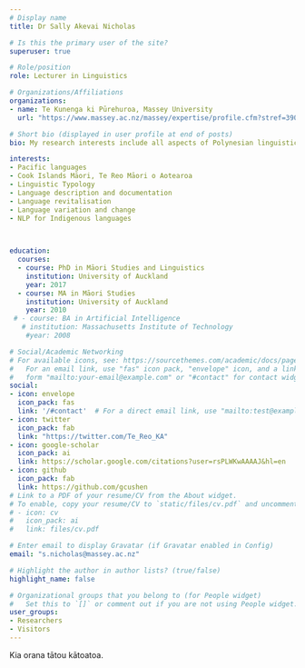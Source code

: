 ```yaml
---
# Display name
title: Dr Sally Akevai Nicholas

# Is this the primary user of the site?
superuser: true

# Role/position
role: Lecturer in Linguistics

# Organizations/Affiliations
organizations:
- name: Te Kunenga ki Pūrehuroa, Massey University 
  url: "https://www.massey.ac.nz/massey/expertise/profile.cfm?stref=390550"

# Short bio (displayed in user profile at end of posts)
bio: My research interests include all aspects of Polynesian linguistics 

interests:
- Pacific languages
- Cook Islands Māori, Te Reo Māori o Aotearoa
- Linguistic Typology
- Language description and documentation
- Language revitalisation 
- Language variation and change
- NLP for Indigenous languages
 


education:
  courses:
  - course: PhD in Māori Studies and Linguistics
    institution: University of Auckland
    year: 2017
  - course: MA in Māori Studies
    institution: University of Auckland
    year: 2010
 # - course: BA in Artificial Intelligence
   # institution: Massachusetts Institute of Technology
    #year: 2008

# Social/Academic Networking
# For available icons, see: https://sourcethemes.com/academic/docs/page-builder/#icons
#   For an email link, use "fas" icon pack, "envelope" icon, and a link in the
#   form "mailto:your-email@example.com" or "#contact" for contact widget.
social:
- icon: envelope
  icon_pack: fas
  link: '/#contact'  # For a direct email link, use "mailto:test@example.org".
- icon: twitter
  icon_pack: fab
  link: "https://twitter.com/Te_Reo_KA"
- icon: google-scholar
  icon_pack: ai
  link: https://scholar.google.com/citations?user=rsPLWKwAAAAJ&hl=en
- icon: github
  icon_pack: fab
  link: https://github.com/gcushen
# Link to a PDF of your resume/CV from the About widget.
# To enable, copy your resume/CV to `static/files/cv.pdf` and uncomment the lines below.
# - icon: cv
#   icon_pack: ai
#   link: files/cv.pdf

# Enter email to display Gravatar (if Gravatar enabled in Config)
email: "s.nicholas@massey.ac.nz"

# Highlight the author in author lists? (true/false)
highlight_name: false

# Organizational groups that you belong to (for People widget)
#   Set this to `[]` or comment out if you are not using People widget.
user_groups:
- Researchers
- Visitors
---
```


Kia orana tātou kātoatoa.
